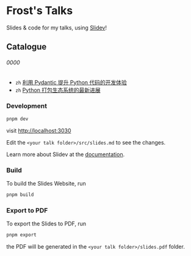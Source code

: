 # Frost's Talks

<!-- TODO: change the title to your name -->

Slides & code for my talks, using [Slidev](https://github.com/slidevjs/slidev)!

## Catalogue

###### 0000

 - `zh` [利用 Pydantic 提升 Python 代码的开发体验](./pycon-pydantic/)
 - `zh` [Python 打包生态系统的最新进展](./2025-pycon-peps/)

<!-- TODO: Add your talk to here. -->

### Development

```bash
pnpm dev
```

visit <http://localhost:3030>

Edit the `<your talk folder>/src/slides.md` to see the changes.

Learn more about Slidev at the [documentation](https://sli.dev/).

### Build

To build the Slides Website, run

```bash
pnpm build
```

### Export to PDF

To export the Slides to PDF, run

```bash
pnpm export
```

the PDF will be generated in the `<your talk folder>/slides.pdf` folder.
